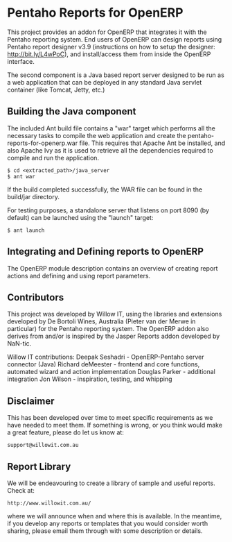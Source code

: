# Pentaho Reports for OpenERP

This project provides an addon for OpenERP that integrates it with
the Pentaho reporting system. End users of OpenERP can design 
reports using Pentaho report designer v3.9 (instructions on how
to setup the designer: http://bit.ly/L4wPoC), and install/access
them from inside the OpenERP interface.

The second component is a Java based report server designed to be
run as a web application that can be deployed in any standard
Java servlet container (like Tomcat, Jetty, etc.)


## Building the Java component

The included Ant build file contains a "war" target which
performs all the necessary tasks to compile the web application and
create the pentaho-reports-for-openerp.war file. This requires that
Apache Ant be installed, and also Apache Ivy as it is used to retrieve
all the dependencies required to compile and run the application.

	$ cd <extracted_path>/java_server
	$ ant war

If the build completed successfully, the WAR file can be found
in the build/jar directory.

For testing purposes, a standalone server that listens on port
8090 (by default) can be launched using the "launch" target:

	$ ant launch


## Integrating and Defining reports to OpenERP

The OpenERP module description contains an overview of creating
report actions and defining and using report parameters.


## Contributors

This project was developed by Willow IT, using the libraries and
extensions developed by De Bortoli Wines, Australia (Pieter van der
Merwe in particular) for the Pentaho reporting system. The OpenERP 
addon also derives from and/or is inspired by the Jasper Reports addon
developed by NaN-tic.

Willow IT contributions:
	Deepak Seshadri - OpenERP-Pentaho server connector (Java)
	Richard deMeester - frontend and core functions, automated wizard
						and action implementation
	Douglas Parker - additional integration
	Jon Wilson - inspiration, testing, and whipping


## Disclaimer

This has been developed over time to meet specific requirements as we have
needed to meet them. If something is wrong, or you think would make a great
feature, please do let us know at:

	support@willowit.com.au


## Report Library

We will be endeavouring to create a library of sample and useful reports.
Check at:

	http://www.willowit.com.au/

where we will announce when and where this is available. In the meantime, if
you develop any reports or templates that you would consider worth sharing,
please email them through with some description or details.
